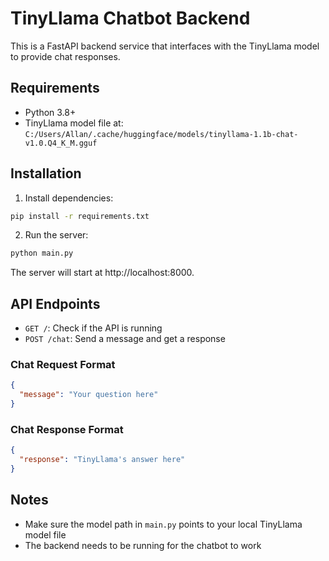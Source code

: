 # TinyLlama Chatbot Backend

This is a FastAPI backend service that interfaces with the TinyLlama model to provide chat responses.

## Requirements

- Python 3.8+
- TinyLlama model file at: `C:/Users/Allan/.cache/huggingface/models/tinyllama-1.1b-chat-v1.0.Q4_K_M.gguf`

## Installation

1. Install dependencies:
```bash
pip install -r requirements.txt
```

2. Run the server:
```bash
python main.py
```

The server will start at http://localhost:8000.

## API Endpoints

- `GET /`: Check if the API is running
- `POST /chat`: Send a message and get a response

### Chat Request Format

```json
{
  "message": "Your question here"
}
```

### Chat Response Format

```json
{
  "response": "TinyLlama's answer here"
}
```

## Notes

- Make sure the model path in `main.py` points to your local TinyLlama model file
- The backend needs to be running for the chatbot to work